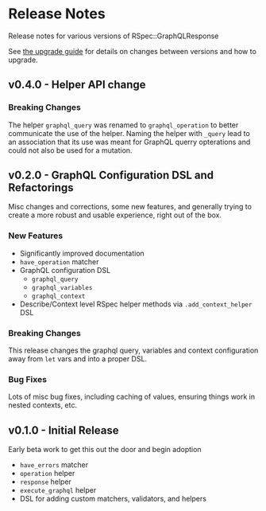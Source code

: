 # Release Notes

Release notes for various versions of RSpec::GraphQLResponse

See [the upgrade guide](/UPGRADE.md) for details on changes between versions and how to upgrade.

## v0.4.0 - Helper API change

### Breaking Changes

The helper `graphql_query` was renamed to `graphql_operation` to better communicate the use of the helper. Naming the helper with `_query` lead to an association that its use was meant for GraphQL querry opterations and could not also be used for a mutation.

## v0.2.0 - GraphQL Configuration DSL and Refactorings

Misc changes and corrections, some new features, and generally trying to create a more robust
and usable experience, right out of the box.

### New Features

- Significantly improved documentation
- `have_operation` matcher
- GraphQL configuration DSL
  - `graphql_query`
  - `graphql_variables`
  - `graphql_context`
- Describe/Context level RSpec helper methods via `.add_context_helper` DSL

### Breaking Changes

This release changes the graphql query, variables and context configuration away from `let` vars
and into a proper DSL.

### Bug Fixes

Lots of misc bug fixes, including caching of values, ensuring things work in nested contexts, etc.

## v0.1.0 - Initial Release

Early beta work to get this out the door and begin adoption

- `have_errors` matcher
- `operation` helper
- `response` helper
- `execute_graphql` helper
- DSL for adding custom matchers, validators, and helpers

